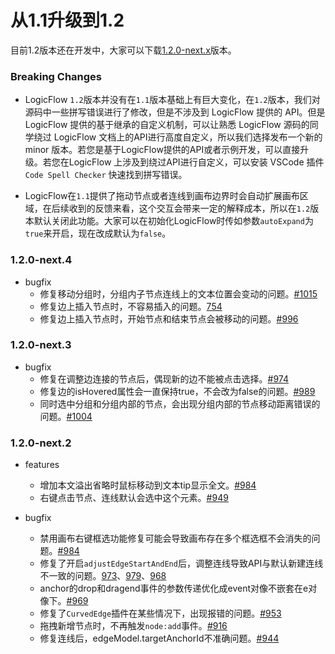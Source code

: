 # 从1.1升级到1.2

目前1.2版本还在开发中，大家可以下载[1.2.0-next.x](https://www.npmjs.com/package/@logicflow/core?activeTab=versions)版本。


### Breaking Changes

- LogicFlow `1.2`版本并没有在`1.1`版本基础上有巨大变化，在`1.2`版本，我们对源码中一些拼写错误进行了修改，但是不涉及到 LogicFlow 提供的 API。但是 LogicFlow 提供的基于继承的自定义机制，可以让熟悉 LogicFlow 源码的同学绕过 LogicFlow 文档上的API进行高度自定义，所以我们选择发布一个新的 minor 版本。若您是基于LogicFlow提供的API或者示例开发，可以直接升级。若您在LogicFlow 上涉及到绕过API进行自定义，可以安装 VSCode 插件 `Code Spell Checker` 快速找到拼写错误。

- LogicFlow在`1.1`提供了拖动节点或者连线到画布边界时会自动扩展画布区域，在后续收到的反馈来看，这个交互会带来一定的解释成本，所以在`1.2`版本默认关闭此功能。大家可以在初始化LogicFlow时传如参数`autoExpand`为`true`来开启，现在改成默认为`false`。

### 1.2.0-next.4

- bugfix
  - 修复移动分组时，分组内子节点连线上的文本位置会变动的问题。[#1015](https://github.com/didi/LogicFlow/issues/1015)
  - 修复边上插入节点时，不容易插入的问题。[754](https://github.com/didi/LogicFlow/issues/754)
  - 修复边上插入节点时，开始节点和结束节点会被移动的问题。[#996](https://github.com/didi/LogicFlow/issues/996)

### 1.2.0-next.3

- bugfix
  - 修复在调整边连接的节点后，偶现新的边不能被点击选择。[#974](https://github.com/didi/LogicFlow/issues/974)
  - 修复边的isHovered属性会一直保持true，不会改为false的问题。[#989](https://github.com/didi/LogicFlow/issues/989)
  - 同时选中分组和分组内部的节点，会出现分组内部的节点移动距离错误的问题。[#1004](https://github.com/didi/LogicFlow/issues/1004)

### 1.2.0-next.2

- features
  - 增加本文溢出省略时鼠标移动到文本tip显示全文。[#984](https://github.com/didi/LogicFlow/issues/984)
  - 右键点击节点、连线默认会选中这个元素。[#949](https://github.com/didi/LogicFlow/pull/949)
    
- bugfix
  - 禁用画布右键框选功能修复可能会导致画布存在多个框选框不会消失的问题。[#984](https://github.com/didi/LogicFlow/issues/985)
  - 修复了开启`adjustEdgeStartAndEnd`后，调整连线导致API与默认新建连线不一致的问题。[973](https://github.com/didi/LogicFlow/pull/973)、[979](https://github.com/didi/LogicFlow/pull/979)、[968](https://github.com/didi/LogicFlow/pull/968)
  - anchor的drop和dragend事件的参数传递优化成event对像不嵌套在e对像下。[#969](https://github.com/didi/LogicFlow/pull/969)
  - 修复了`CurvedEdge`插件在某些情况下，出现报错的问题。[#953](https://github.com/didi/LogicFlow/pull/953)
  - 拖拽新增节点时，不再触发`node:add`事件。[#916](https://github.com/didi/LogicFlow/pull/916)
  - 修复连线后，edgeModel.targetAnchorId不准确问题。[#944](https://github.com/didi/LogicFlow/issues/944)
  
